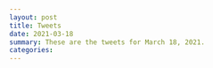 ```yaml
---
layout: post
title: Tweets
date: 2021-03-18
summary: These are the tweets for March 18, 2021.
categories:
---
```


